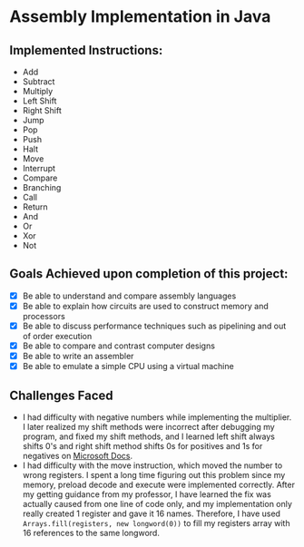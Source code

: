 # Assembly Implementation in Java
## Implemented Instructions:
* Add
* Subtract
* Multiply
* Left Shift
* Right Shift
* Jump
* Pop
* Push
* Halt
* Move
* Interrupt
* Compare
* Branching 
* Call
* Return
* And
* Or
* Xor
* Not

## Goals Achieved upon completion of this project:
* [X] Be able to understand and compare assembly languages
* [X]	Be able to explain how circuits are used to construct memory and processors
* [X]	Be able to discuss performance techniques such as pipelining and out of order execution
* [X]	Be able to compare and contrast computer designs 
* [X]	Be able to write an assembler 
* [X]	Be able to emulate a simple CPU using a virtual machine

## Challenges Faced
* I had difficulty with negative numbers while implementing the multiplier. I later realized my shift methods were incorrect after debugging my program, and fixed my shift methods, and I learned left shift always shifts 0's and right shift method shifts 0s for positives and 1s for negatives on <a href="https://docs.microsoft.com/en-us/cpp/cpp/left-shift-and-right-shift-operators-input-and-output?view=msvc-160#:~:text=Right%20Shifts,-The%20right%2Dshift&text=For%20signed%20numbers%2C%20the%20sign,is%20negative%2C%201%20is%20used.&text=The%20result%20of%20a%20right,negative%20number%20is%20implementation%2Ddependent.">Microsoft Docs</a>. 
* I had difficulty with the move instruction, which moved the number to wrong registers. I spent a long time figuring out this problem since my memory, preload decode and execute were implemented correctly. After my getting guidance from my professor, I have learned the fix was actually caused from one line of code only, and my implementation only really created 1 register and gave it 16 names.
Therefore, I have used ```Arrays.fill(registers, new longword(0))``` to fill my registers array with 16 references to the same longword. 

